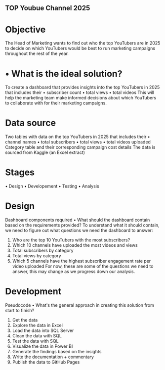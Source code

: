 ## TOP Youbue Channel 2025

# Objective
The Head of Marketing wants to find out who the top YouTubers are in 2025 to decide on which YouTubers would be best to run marketing campaigns throughout the rest of the year.
# •	What is the ideal solution?
To create a dashboard that provides insights into the top YouTubers in 2025 that includes their
•	subscriber count
•	total views
•	total videos
This will help the marketing team make informed decisions about which YouTubers to collaborate with for their marketing campaigns.
# Data source
 Two tables with data on the top YouTubers in 2025 that includes their
•	channel names
•	total subscribers
•	total views
•	total videos uploaded
Category table and their corresponding campaign cost details 
The data is sourced from Kaggle (an Excel extract)
# Stages
•	Design
•	Developement
•	Testing
•	Analysis
# Design
Dashboard components required
•	What should the dashboard contain based on the requirements provided?
To understand what it should contain, we need to figure out what questions we need the dashboard to answer:
1.	Who are the top 10 YouTubers with the most subscribers?
2.	Which 10 channels have uploaded the most videos and views
3.	Total subscribers by category
4.	Total views by category
5.	Which 5 channels have the highest subscriber engagement rate per video uploaded
For now, these are some of the questions we need to answer, this may change as we progress down our analysis.

# Development
Pseudocode
•	What's the general approach in creating this solution from start to finish?
1.	Get the data
2.	Explore the data in Excel
3.	Load the data into SQL Server
4.	Clean the data with SQL
5.	Test the data with SQL
6.	Visualize the data in Power BI
7.	Generate the findings based on the insights
8.	Write the documentation + commentary
9.	Publish the data to GitHub Pages
